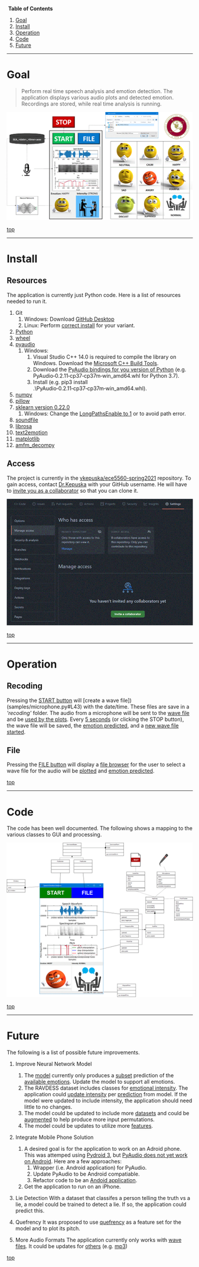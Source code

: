 ﻿﻿<a id="top"></a>
**Table of Contents**

1. [Goal](#Goal)
1. [Install](#Install)
1. [Operation](#Operation)
1. [Code](#Code)
1. [Future](#Future)

----
# Goal
> Perform real time speech analysis and emotion detection.  The application displays various audio plots and detected emotion.  Recordings are stored, while real time analysis is running.

![](image/gui.gif)

[top](#top)

----
# Install

## Resources
The application is currently just Python code.  Here is a list of resources needed to run it.
1. Git
    1. Windows: Download [GitHub Desktop](https://desktop.github.com/)
    1. Linux: Perform [correct install](https://git-scm.com/download/linux) for your variant.
1. [Python](https://www.python.org/downloads/)
1. [wheel](https://pypi.org/project/wheel/)
1. [pyaudio](https://pypi.org/project/PyAudio/)
    1. Windows: 
        1. Visual Studio C++ 14.0 is required to compile the library on Windows.  Download the [Microsoft C++ Build Tools](https://visualstudio.microsoft.com/visual-cpp-build-tools).
        1. Download the [PyAudio bindings for you version of Python](https://www.lfd.uci.edu/~gohlke/pythonlibs/#pyaudio) (e.g. PyAudio‑0.2.11‑cp37‑cp37m‑win_amd64.whl for Python 3.7).
        1. Install (e.g. pip3 install .\PyAudio‑0.2.11‑cp37‑cp37m‑win_amd64.whl).
1. [numpy](https://numpy.org/install)
1. [pillow](https://pillow.readthedocs.io/en/stable/installation.html)
1. [sklearn version 0.22.0](https://pypi.org/project/scikit-learn/0.22.2/)
    1. Windows: Change the [LongPathsEnable to 1](https://stackoverflow.com/a/62196666/9560214) or to avoid path error.
1. [soundfile](https://pypi.org/project/SoundFile/)
1. [librosa](https://pypi.org/project/librosa/)
1. [text2emotion](https://pypi.org/project/text2emotion/)
1. [matplotlib](https://pypi.org/project/matplotlib/)
1. [amfm_decompy](https://pypi.org/project/AMFM-decompy/)

## Access
The project is currently in the [vkepuska/ece5560-spring2021](https://github.com/vkepuska/ece5560-spring2021) repository.  To gain access, contact [Dr.Kepuska](<mailto:vkepuska@fit.edu>) with your GitHub username.  He will have to [invite you as a collaborator](https://github.com/vkepuska/ece5560-spring2021/settings/access) so that you can clone it.

![](image/collaborator.gif)

[top](#top)

----
# Operation

## Recoding
Pressing the [START button](gui/micButton.py#L30) will [create a wave file])(samples/microphone.py#L43) with the date/time.  These files are save in a *'recoding'* folder.  The audio from a microphone will be sent to the [wave file](samples/microphone.py#L140) and be [used by the plots](plots/pdaPlots.py#L93).  Every [5 seconds](universal/constants.py#L11) (or clicking the STOP button), the wave file will be saved, the [emotion predicted](samples/microphone.py#L77), and a [new wave file started](samples/microphone.py#L79).

## File
Pressing the [FILE button](gui/fileButton.py) will display a [file browser](gui/fileBrowser.py) for the user to select a wave file for the audio will be [plotted](gui/fileButton.py#L49) and [emotion predicted](gui/fileButton.py#L50).

[top](#top)

----
# Code
The code has been well documented.  The following shows a mapping to the various classes to GUI and processing.

![](image/classMap.gif)

[top](#top)

----
# Future
The following is a list of possible future improvements.

1. Improve Neural Network Model
    1. The [model](predictions/basic.model) currently only produces a [subset](predictions/utils.py#L25) prediction of the [available emotions](https://www.kaggle.com/ejlok1/audio-emotion-part-1-explore-data?rvi=1&scriptVersionId=20844990&cellId=13).  Update the model to support all emotions.
    1. The RAVDESS dataset includes classes for [emotional intensity](https://www.kaggle.com/ejlok1/audio-emotion-part-1-explore-data?rvi=1&scriptVersionId=20844990&cellId=13).  The application could [update intensity](gui/emotionForm.py#L65) per [prediction](processing/emotionPredictor.py#L15) from model.  If the model were updated to include intensity, the application should need little to no changes.
    1. The model could be updated to include more [datasets](https://www.kaggle.com/ejlok1/audio-emotion-part-1-explore-data) and could be [augmented](https://www.kaggle.com/ejlok1/audio-emotion-part-5-data-augmentation) to help produce more input permutations.
    1. The model could be updates to utilize more [features](https://www.kaggle.com/ejlok1/audio-emotion-part-2-feature-extract).

1. Integrate Mobile Phone Solution
    1. A desired goal is for the application to work on an Adroid phone. This was attemped using [Pydroid 3](https://play.google.com/store/apps/details?id=ru.iiec.pydroid3&hl=en_US&gl=US), but [PyAudio does not yet work on Android](https://stackoverflow.com/questions/12162008/pyaudio-on-android).  Here are a few approaches:
        1. Wrapper (i.e. Android application) for PyAudio.
        1. Update PyAudio to be Android compatiable.
        1. Refactor code to be an [Andoid application](https://www.techradar.com/news/phone-and-communications/mobile-phones/how-to-build-an-android-app-1046599).
    1. Get the application to run on an iPhone.

1. Lie Detection
With a dataset that classifes a person telling the truth vs a lie, a model could be trained to detect a lie.  If so, the application could predict this.

1. Quefrency
It was proposed to use [quefrency](../SQT%20Slides%2016-4-2021.pdf) as a feature set for the model and to plot its pitch.

1. More Audio Formats
The application currently only works with [wave files](http://soundfile.sapp.org/doc/WaveFormat/).  It could be updates for [others](https://docs.fileformat.com/audio/) (e.g. [mp3](http://mpgedit.org/mpgedit/mpeg_format/MP3Format.html))

[top](#top)
